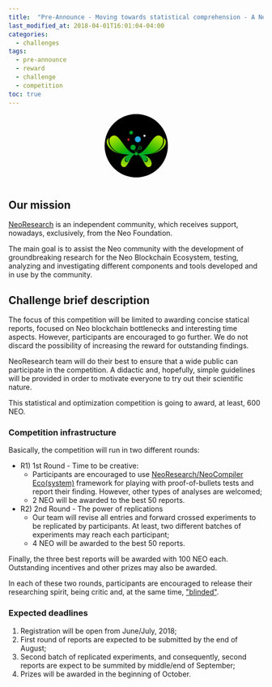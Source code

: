 ```yaml
---
title:  "Pre-Announce - Moving towards statistical comprehension - A NeoResearch promoted Competition/Challenge"
last_modified_at: 2018-04-01T16:01:04-04:00
categories:
  - challenges
tags:
  - pre-announce
  - reward
  - challenge
  - competition
toc: true
---
```

<p align="center">
<style>
    img {
      border-radius: 50%;
    }
</style>    
    <img
      src="https://raw.githubusercontent.com/NeoResearch/neoresearch.github.io/master/assets/images/logo/Gemcut-butterfly/butterfly-05-final.png"
      width="125px;" >

</p>

<h1 align="center"></h1>

## Our mission

[NeoResearch](http://neoresearch.io) is an independent community, which receives support, nowadays, exclusively, from the Neo Foundation.

The main goal is to assist the Neo community with the development of groundbreaking research for the Neo Blockchain Ecosystem, testing, analyzing and investigating different components and tools developed and in use by the community.

## Challenge brief description

The focus of this competition will be limited to awarding concise statical reports, focused on Neo blockchain bottlenecks and interesting time aspects.
However, participants are encouraged to go further. We do not discard the possibility of increasing the reward for outstanding findings.

NeoResearch team will do their best to ensure that a wide public can participate in the competition.
A didactic and, hopefully, simple guidelines will be provided in order to motivate everyone to try out their scientific nature.

This statistical and optimization competition is going to award, at least, 600 NEO.

### Competition infrastructure

Basically, the competition will run in two different rounds:

* R1) 1st Round - Time to be creative:
  - Participants are encouraged to use [NeoResearch/NeoCompiler Eco(system)](https://github.com/NeoResearch) framework for playing with proof-of-bullets tests and report their finding. However, other types of analyses are welcomed;
  - 2 NEO will be awarded to the best 50 reports.
* R2) 2nd Round - The power of replications
  - Our team will revise all entries and forward crossed experiments to be replicated by participants. At least, two different batches of experiments may reach each participant;
  - 4 NEO will be awarded to the best 50 reports.

Finally, the three best reports will be awarded with 100 NEO each.
Outstanding incentives and other prizes may also be awarded.

In each of these two rounds, participants are encouraged to release their researching spirit, being critic and, at the same time, ["blinded"](https://en.wikipedia.org/wiki/Blinded_experiment).

### Expected deadlines

1. Registration will be open from June/July, 2018;
1. First round of reports are expected to be submitted by the end of August;
1. Second batch of replicated experiments, and consequently, second reports are expect to be summited by middle/end of September;
1. Prizes will be awarded in the beginning of October.
